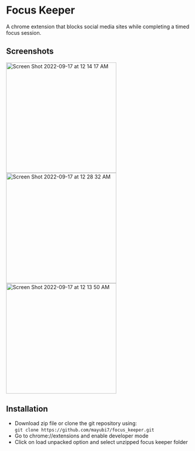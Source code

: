 # Focus Keeper

A chrome extension that blocks social media sites while completing a timed focus session.

## Screenshots
<img width="300" alt="Screen Shot 2022-09-17 at 12 14 17 AM" src="https://user-images.githubusercontent.com/98232527/190845343-fe85d197-eb81-4882-9d02-cd192d5045bf.png"> <img width="300" alt="Screen Shot 2022-09-17 at 12 28 32 AM" src="https://user-images.githubusercontent.com/98232527/190845865-58b551bb-e8fc-45d1-b2f1-b1e4977c4fae.png">  <img width="300" alt="Screen Shot 2022-09-17 at 12 13 50 AM" src="https://user-images.githubusercontent.com/98232527/190845351-2b1986aa-9de4-4a1c-bce9-dee6e58a6486.png">

## Installation
- Download zip file or clone the git repository using:  
`git clone https://github.com/mayubi7/focus_keeper.git`
- Go to chrome://extensions and enable developer mode
- Click on load unpacked option and select unzipped focus keeper folder
